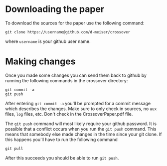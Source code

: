 # Downloading the paper

To download the sources for the paper use the following command:
```
git clone https://username@github.com/d-meiser/crossover
```
where `username` is your github user name.


# Making changes

Once you made some changes you can send them back to github by running the
following commands in the crossover directory:
```
git commit -a
git push
```
After entering `git commit -a` you'll be prompted for a commit message
which describes the changes.  Make sure to only check in sources, no
`aux` files, `log` files, etc.  Don't check in the CrossoverPaper.pdf
file.

The `git push` command will most likely require your github password.
It is possible that a conflict occurs when you run the `git push`
command.  This means that somebody else made changes in the time since
your git clone.  If this happens you'll have to run the following
command
```
git pull
```
After this succeeds you should be able to run `git push`.

